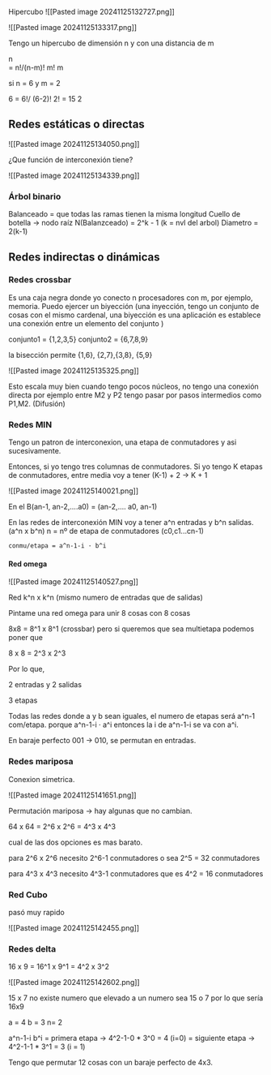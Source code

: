 Hipercubo 
![[Pasted image 20241125132727.png]]

![[Pasted image 20241125133317.png]]


Tengo un hipercubo de dimensión n y con una distancia de m

n     
     = n!/(n-m)! m!
m     

si n = 6 y m = 2 

6
	= 6!/ (6-2)! 2! = 15
2

## Redes estáticas o directas 

![[Pasted image 20241125134050.png]]

¿Que función de interconexión tiene?

![[Pasted image 20241125134339.png]]



### Árbol binario

Balanceado = que todas las ramas tienen la misma longitud
Cuello de botella -> nodo raíz 
N(Balanzceado) = 2^k - 1 (k = nvl del arbol)
Diametro = 2(k-1)

## Redes indirectas o dinámicas

### Redes crossbar

Es una caja negra donde yo conecto n procesadores con m, por ejemplo, memoria. 
Puedo ejercer un biyección (una inyección, tengo un conjunto de cosas con el mismo cardenal, una biyección es una aplicación es establece una conexión entre un elemento del conjunto )

conjunto1 = {1,2,3,5}
conjunto2 = {6,7,8,9}

la bisección permite {1,6}, {2,7},{3,8}, {5,9}

![[Pasted image 20241125135325.png]]

Esto escala muy bien cuando tengo pocos núcleos, no tengo una conexión directa por ejemplo entre M2 y P2 tengo pasar por pasos intermedios como P1,M2. (Difusión)

### Redes MIN

Tengo un patron de interconexion, una etapa de conmutadores y asi sucesivamente. 

Entonces, si yo tengo tres columnas de conmutadores. Si yo tengo K etapas de conmutadores, entre media voy a tener (K-1) + 2 -> K + 1

![[Pasted image 20241125140021.png]]

En el B(an-1, an-2,....a0) = (an-2,.... a0, an-1)

En las redes de interconexión MIN voy a tener a^n entradas y b^n salidas. (a^n x b^n)
n = nº de etapa de conmutadores (c0,c1...cn-1)

	conmu/etapa = a^n-1-i · b^i

#### Red omega

![[Pasted image 20241125140527.png]]

Red k^n x k^n (mismo numero de entradas que de salidas)

Pintame una red omega para unir 8 cosas con 8 cosas 

8x8 = 8^1 x 8^1 (crossbar) 
pero si queremos que sea multietapa podemos poner que

8 x 8 = 2^3 x 2^3 

Por lo que, 

2 entradas y 2 salidas

3 etapas 


Todas las redes donde a y b sean iguales, el numero de etapas será a^n-1 com/etapa. porque a^n-1-i · a^i  entonces la i de a^n-1-i se va con a^i.

En baraje perfecto 001 -> 010, se permutan en entradas.

### Redes mariposa

Conexion simetrica.

![[Pasted image 20241125141651.png]]

Permutación mariposa -> hay algunas que no cambian. 


64 x 64 = 2^6 x 2^6 = 4^3 x 4^3 

cual de las dos opciones es mas barato. 

para 2^6 x 2^6  necesito 2^6-1 conmutadores o sea 2^5 = 32 conmutadores 

para 4^3 x 4^3 necesito 4^3-1 conmutadores que es 4^2 = 16 conmutadores


### Red Cubo

pasó muy rapido 

![[Pasted image 20241125142455.png]]

### Redes delta

16 x 9 = 16^1 x 9^1 = 4^2 x 3^2 

![[Pasted image 20241125142602.png]]

15 x 7 no existe numero que elevado a un numero sea 15 o 7 por lo que sería 16x9

a = 4 
b = 3
n= 2

a^n-1-i b^i =  primera etapa -> 4^2-1-0 * 3^0  = 4  (i=0)
		   = siguiente etapa -> 4^2-1-1 * 3^1 = 3 (i = 1)


Tengo que permutar 12 cosas con un baraje perfecto de 4x3.






